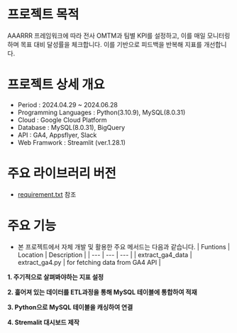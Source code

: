 # 프로젝트 목적
AAARRR 프레임워크에 따라 전사 OMTM과 팀별 KPI를 설정하고, 이를 매일 모니터링하며 목표 대비 달성률을 체크합니다. 이를 기반으로 피드백을 반복해 지표를 개선합니다. 

# 프로젝트 상세 개요
- Period : 2024.04.29 ~ 2024.06.28 
- Programming Languages : Python(3.10.9), MySQL(8.0.31)
- Cloud : Google Cloud Platform
- Database : MySQL(8.0.31), BigQuery
- API : GA4, Appsflyer, Slack
- Web Framwork : Streamlit (ver.1.28.1)

# 주요 라이브러리 버전
- [requirement.txt](etl_dashboard/requirement.txt) 참조

# 주요 기능
- 본 프로젝트에서 자체 개발 및 활용한 주요 메서드는 다음과 같습니다.
| Funtions | Location | Description |
| --- | --- | --- |
| extract_ga4_data | extract_ga4.py | for fetching data from GA4 API |

**1. 주기적으로 살펴봐야하는 지표 설정**

**2. 흝어져 있는 데이터를 ETL과정을 통해 MySQL 테이블에 통합하여 적재**

**3. Python으로 MySQL 테이블을 캐싱하여 연결**

**4. Stremalit 대시보드 제작**
